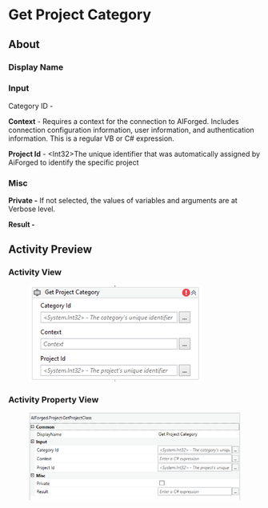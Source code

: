 # Get Project Category

## About

### Display Name

### Input

Category ID -

**Context** - Requires a context for the connection to AIForged. Includes connection configuration information, user information, and authentication information. This is a regular VB or C# expression.

**Project Id** - \<Int32>The unique identifier that was automatically assigned by AiForged to identify the specific project

### Misc

**Private -** If not selected, the values of variables and arguments are at Verbose level.

**Result -**

## Activity Preview

### Activity View

<figure><img src="../../.gitbook/assets/image (11) (1).png" alt=""><figcaption></figcaption></figure>

### Activity Property View

<figure><img src="../../.gitbook/assets/image (51) (1).png" alt=""><figcaption></figcaption></figure>
